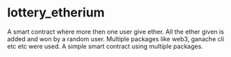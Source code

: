 # lottery_etherium
A smart contract where more then one user give ether. All the ether given is added and won by a random user. Multiple packages like web3, ganache cli etc etc were used.
A simple smart contract using multiple packages.
